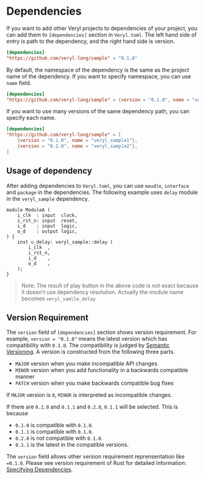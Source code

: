 # Dependencies

If you want to add other Veryl projects to dependencies of your project, you can add them to `[dependencies]` section in `Veryl.toml`.
The left hand side of entry is path to the dependency, and the right hand side is version.

```toml
[dependencies]
"https://github.com/veryl-lang/sample" = "0.1.0"
```

By default, the namespace of the dependency is the same as the project name of the dependency.
If you want to specify namespace, you can use `name` field.

```toml
[dependencies]
"https://github.com/veryl-lang/sample" = {version = "0.1.0", name = "veryl_sample_alt"}
```

If you want to use many versions of the same dependency path, you can specify each name.

```toml
[dependencies]
"https://github.com/veryl-lang/sample" = [
    {version = "0.1.0", name = "veryl_sample1"},
    {version = "0.2.0", name = "veryl_sample2"},
]
```

## Usage of dependency

After adding dependencies to `Veryl.toml`, you can use `moudle`, `interface` and `package` in the dependencies.
The following example uses `delay` module in the `veryl_sample` dependency.

```veryl
module ModuleA (
    i_clk  : input  clock,
    i_rst_n: input  reset,
    i_d    : input  logic,
    o_d    : output logic,
) {
    inst u_delay: veryl_sample::delay (
        i_clk  ,
        i_rst_n,
        i_d    ,
        o_d    ,
    );
}
```

> Note: The result of play button in the above code is not exact because it doesn't use dependency resolution.
> Actually the module name becomes `veryl_samlle_delay`

## Version Requirement

The `version` field of `[dependencies]` section shows version requirement.
For example, `version = "0.1.0"` means the latest version which has compatibility with `0.1.0`.
The compatibility is judged by [Semantic Versioning](https://semver.org/).
A version is constructed from the following three parts.

* `MAJOR` version when you make incompatible API changes
* `MINOR` version when you add functionality in a backwards compatible manner
* `PATCH` version when you make backwards compatible bug fixes

If `MAJOR` version is `0`, `MINOR` is interpreted as incompatible changes.

If there are `0.1.0` and `0.1.1` and `0.2.0`, `0.1.1` will be selected.
This is because

* `0.1.0` is compatible with `0.1.0`.
* `0.1.1` is compatible with `0.1.0`.
* `0.2.0` is not compatible with `0.1.0`.
* `0.1.1` is the latest in the compatible versions.

The `version` field allows other version requirement reprensentation like `=0.1.0`.
Please see version requirement of Rust for detailed information: [Specifying Dependencies](https://doc.rust-lang.org/cargo/reference/specifying-dependencies.html#specifying-dependencies-from-cratesio).
